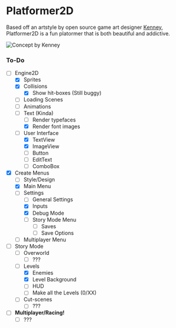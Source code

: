 # Platformer2D

Based off an artstyle by open source game art designer [Kenney](http://www.kenney.nl), Platformer2D is a fun platormer that is both beautiful and addictive.

![Concept by Kenney](http://opengameart.org/sites/default/files/Sample_28.png)

### To-Do
- [ ] Engine2D
  - [x] Sprites
  - [x] Collisions
    - [x] Show hit-boxes (Still buggy)
  - [ ] Loading Scenes
  - [ ] Animations
  - [ ] Text (Kinda)
    - [ ] Render typefaces
    - [x] Render font images
  - [ ] User Interface
    - [x] TextView
    - [x] ImageView
    - [ ] Button
    - [ ] EditText
    - [ ] ComboBox
- [x] Create Menus
  - [ ] Style/Design
  - [x] Main Menu
  - [ ] Settings
    - [ ] General Settings
    - [x] Inputs
    - [x] Debug Mode
    - [ ] Story Mode Menu
      - [ ] Saves
      - [ ] Save Options
  - [ ] Multiplayer Menu
- [ ] Story Mode
  - [ ] Overworld
    - [ ] ???
  - [ ] Levels
    - [x] Enemies
    - [x] Level Background
    - [ ] HUD
    - [ ] Make all the Levels (0/XX)
  - [ ] Cut-scenes
    - [ ] ???
- [ ] __Multiplayer/Racing!__
  - [ ] ???

